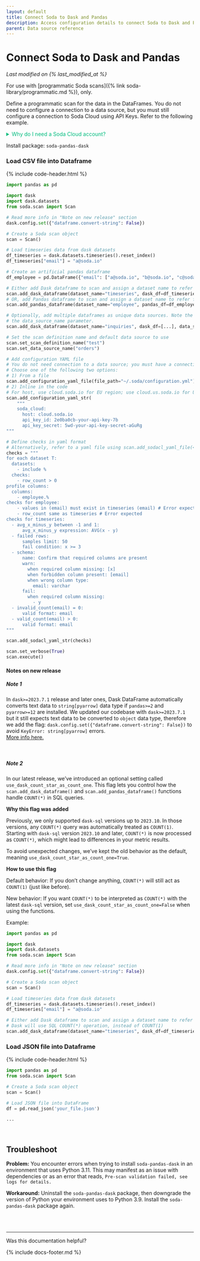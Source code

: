 ```yaml
---
layout: default
title: Connect Soda to Dask and Pandas
description: Access configuration details to connect Soda to Dask and Pandas.
parent: Data source reference
---
```


# Connect Soda to Dask and Pandas
*Last modified on {% last_modified_at %}* <br />

For use with [programmatic Soda scans]({% link soda-library/programmatic.md %}), only. 

Define a programmatic scan for the data in the DataFrames. You do not need to configure a connection to a data source, but you must still configure a connection to Soda Cloud using API Keys. Refer to the following example.

<details>
    <summary style="color:#00BC7E">Why do I need a Soda Cloud account?</summary>
To validate your account license or free trial, Soda Library must communicate with a Soda Cloud account via API keys. You create a set of API keys in your Soda Cloud account, then use them to configure the connection to Soda Library. <br /><a href="https://docs.soda.io/soda/get-started-roadmap.html#about-soda">Learn more</a><br /><br />
</details>


Install package: `soda-pandas-dask`


### Load CSV file into Dataframe

{% include code-header.html %}
```python
import pandas as pd

import dask
import dask.datasets
from soda.scan import Scan

# Read more info in "Note on new release" section
dask.config.set({"dataframe.convert-string": False})

# Create a Soda scan object
scan = Scan()

# Load timeseries data from dask datasets
df_timeseries = dask.datasets.timeseries().reset_index()
df_timeseries["email"] = "a@soda.io"

# Create an artificial pandas dataframe
df_employee = pd.DataFrame({"email": ["a@soda.io", "b@soda.io", "c@soda.io"]})

# Either add Dask dataframe to scan and assign a dataset name to refer from checks.yaml
scan.add_dask_dataframe(dataset_name="timeseries", dask_df=df_timeseries, data_source_name="orders")
# OR, add Pandas dataframe to scan and assign a dataset name to refer from checks.yaml
scan.add_pandas_dataframe(dataset_name="employee", pandas_df=df_employee, data_source_name="orders")

# Optionally, add multiple dataframes as unique data sources. Note the change of 
# the data_source_name parameter. 
scan.add_dask_dataframe(dataset_name="inquiries", dask_df=[...], data_source_name="customers")

# Set the scan definition name and default data source to use
scan.set_scan_definition_name("test")
scan.set_data_source_name("orders")

# Add configuration YAML file
# You do not need connection to a data source; you must have a connection to Soda Cloud
# Choose one of the following two options:
# 1) From a file
scan.add_configuration_yaml_file(file_path="~/.soda/configuration.yml")
# 2) Inline in the code
# For host, use cloud.soda.io for EU region; use cloud.us.soda.io for US region
scan.add_configuration_yaml_str(
    """
    soda_cloud:
      host: cloud.soda.io
      api_key_id: 2e0ba0cb-your-api-key-7b
      api_key_secret: 5wd-your-api-key-secret-aGuRg
"""

# Define checks in yaml format
# Alternatively, refer to a yaml file using scan.add_sodacl_yaml_file(<filepath>)
checks = """
for each dataset T:
  datasets:
    - include %
  checks:
    - row_count > 0
profile columns:
  columns:
    - employee.%
checks for employee:
    - values in (email) must exist in timeseries (email) # Error expected
    - row_count same as timeseries # Error expected
checks for timeseries:
  - avg_x_minus_y between -1 and 1:
      avg_x_minus_y expression: AVG(x - y)
  - failed rows:
      samples limit: 50
      fail condition: x >= 3
  - schema:
      name: Confirm that required columns are present
      warn:
        when required column missing: [x]
        when forbidden column present: [email]
        when wrong column type:
          email: varchar
      fail:
        when required column missing:
          - y
  - invalid_count(email) = 0:
      valid format: email
  - valid_count(email) > 0:
      valid format: email
"""

scan.add_sodacl_yaml_str(checks)

scan.set_verbose(True)
scan.execute()
```

#### Notes on new release

##### Note 1
 In `dask>=2023.7.1` release and later ones, Dask DataFrame automatically converts text data to `string[pyarrow]` data type if `pandas>=2` and `pyarrow>=12` are installed. We updated our codebase with `dask>=2023.7.1` but it still expects text data to be converted to `object` data type, therefore we add the flag: `dask.config.set({"dataframe.convert-string": False})` to avoid `KeyError: string[pyarrow]` errors. <br /><a href="https://docs.dask.org/en/stable/changelog.html#v2023-7-1">More info here.</a><br /><br />
<br />

##### Note 2
In our latest release, we’ve introduced an optional setting called `use_dask_count_star_as_count_one`. This flag lets you control how the `scan.add_dask_dataframe()` and `scan.add_pandas_dataframe()` functions handle `COUNT(*)` in SQL queries.

**Why this flag was added**


Previously, we only supported `dask-sql` versions up to `2023.10`. In those versions, any `COUNT(*)` query was automatically treated as `COUNT(1)`. Starting with `dask-sql` version `2023.10` and later, `COUNT(*)` is now processed as `COUNT(*)`, which might lead to differences in your metric results.

To avoid unexpected changes, we’ve kept the old behavior as the default, meaning `use_dask_count_star_as_count_one=True`.

**How to use this flag**


Default behavior: If you don’t change anything, `COUNT(*)` will still act as `COUNT(1)` (just like before).


New behavior: If you want `COUNT(*)` to be interpreted as `COUNT(*)` with the latest `dask-sql` version, set `use_dask_count_star_as_count_one=False` when using the functions.

Example:

```python
import pandas as pd

import dask
import dask.datasets
from soda.scan import Scan

# Read more info in "Note on new release" section
dask.config.set({"dataframe.convert-string": False})

# Create a Soda scan object
scan = Scan()

# Load timeseries data from dask datasets
df_timeseries = dask.datasets.timeseries().reset_index()
df_timeseries["email"] = "a@soda.io"

# Either add Dask dataframe to scan and assign a dataset name to refer from checks.yaml
# Dask will use SQL COUNT(*) operation, instead of COUNT(1)
scan.add_dask_dataframe(dataset_name="timeseries", dask_df=df_timeseries, data_source_name="orders", use_dask_count_star_as_count_one=False)
```

### Load JSON file into Dataframe

{% include code-header.html %}
```python
import pandas as pd
from soda.scan import Scan

# Create a Soda scan object
scan = Scan()

# Load JSON file into DataFrame
df = pd.read_json('your_file.json')

...
```
<br />

## Troubleshoot

**Problem:** You encounter errors when trying to install `soda-pandas-dask` in an environment that uses Python 3.11. This may manifest as an issue with dependencies or as an error that reads, `Pre-scan validation failed, see logs for details.`

**Workaround:** Uninstall the `soda-pandas-dask` package, then downgrade the version of Python your environment uses to Python 3.9. Install the `soda-pandas-dask` package again. 

<br />
<br />

---

Was this documentation helpful?

<!-- LikeBtn.com BEGIN -->
<span class="likebtn-wrapper" data-theme="tick" data-i18n_like="Yes" data-ef_voting="grow" data-show_dislike_label="true" data-counter_zero_show="true" data-i18n_dislike="No"></span>
<script>(function(d,e,s){if(d.getElementById("likebtn_wjs"))return;a=d.createElement(e);m=d.getElementsByTagName(e)[0];a.async=1;a.id="likebtn_wjs";a.src=s;m.parentNode.insertBefore(a, m)})(document,"script","//w.likebtn.com/js/w/widget.js");</script>
<!-- LikeBtn.com END -->

{% include docs-footer.md %}
